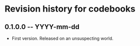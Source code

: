 # Revision history for codebooks

## 0.1.0.0 -- YYYY-mm-dd

* First version. Released on an unsuspecting world.
